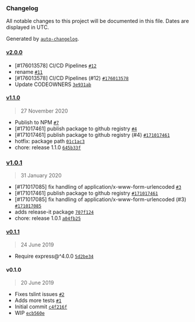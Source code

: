 ### Changelog

All notable changes to this project will be documented in this file. Dates are displayed in UTC.

Generated by [`auto-changelog`](https://github.com/CookPete/auto-changelog).

#### [v2.0.0](https://github.com/pagopa/io-functions-express/compare/v1.1.0...v2.0.0)

- [#176013578] CI/CD Pipelines [`#12`](https://github.com/pagopa/io-functions-express/pull/12)
- rename [`#11`](https://github.com/pagopa/io-functions-express/pull/11)
- [#176013578] CI/CD Pipelines (#12) [`#176013578`](https://www.pivotaltracker.com/story/show/176013578)
- Update CODEOWNERS [`3e931ab`](https://github.com/pagopa/io-functions-express/commit/3e931ab66759cfece129ace3f530dbf290de4c98)

#### [v1.1.0](https://github.com/pagopa/io-functions-express/compare/v1.0.1...v1.1.0)

> 27 November 2020

- Publish to NPM [`#7`](https://github.com/pagopa/io-functions-express/pull/7)
- [#171017461] publish package to github registry [`#4`](https://github.com/pagopa/io-functions-express/pull/4)
- [#171017461] publish package to github registry (#4) [`#171017461`](https://www.pivotaltracker.com/story/show/171017461)
- hotfix: package path [`01c1ac3`](https://github.com/pagopa/io-functions-express/commit/01c1ac386a8a9dee92da2e8dfb50b589771d8663)
- chore: release 1.1.0 [`645b33f`](https://github.com/pagopa/io-functions-express/commit/645b33f3f30acc9a4a82bbcc33e5d960d79b7da5)

### [v1.0.1](https://github.com/pagopa/io-functions-express/compare/v0.1.1...v1.0.1)

> 31 January 2020

- [#171017085] fix handling of application/x-www-form-urlencoded [`#3`](https://github.com/pagopa/io-functions-express/pull/3)
- [#171017461] publish package to github registry [`#171017461`](https://www.pivotaltracker.com/story/show/171017461)
- [#171017085] fix handling of application/x-www-form-urlencoded (#3) [`#171017085`](https://www.pivotaltracker.com/story/show/171017085)
- adds release-it package [`707f124`](https://github.com/pagopa/io-functions-express/commit/707f124e5b7a5406148fe364b7a34e8c43986081)
- chore: release 1.0.1 [`a04fb25`](https://github.com/pagopa/io-functions-express/commit/a04fb25e083953541c24ba59964034e3ba8a7a89)

#### [v0.1.1](https://github.com/pagopa/io-functions-express/compare/v0.1.0...v0.1.1)

> 24 June 2019

- Require express@^4.0.0 [`5d2be34`](https://github.com/pagopa/io-functions-express/commit/5d2be34526bb7be93a78c4be910db0c4ac7acd98)

#### v0.1.0

> 20 June 2019

- Fixes tslint issues [`#2`](https://github.com/pagopa/io-functions-express/pull/2)
- Adds more tests [`#1`](https://github.com/pagopa/io-functions-express/pull/1)
- Initial commit [`c4f216f`](https://github.com/pagopa/io-functions-express/commit/c4f216fb78e31dc2af02b0547996e2404efa29f3)
- WIP [`ecb560e`](https://github.com/pagopa/io-functions-express/commit/ecb560e4bb58b1c2771a353a27e73da77677801f)
